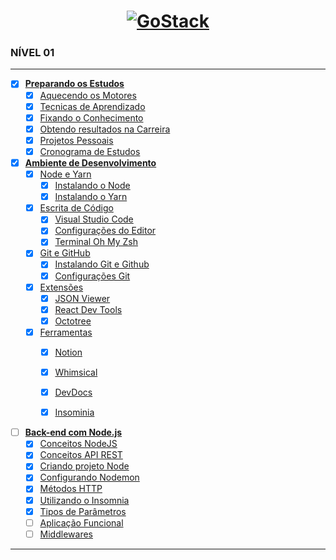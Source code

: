 <h1 align="center">
  <a href="https://www.notion.so/GoStack-a3819955ddb546089020745c180ae945">
    <img alt="GoStack" src="https://camo.githubusercontent.com/0a35fb0a0add717a1556200218530580cca84bfd7a0e8c3f5c28fc72e02cd3fb/68747470733a2f2f73746f726167652e676f6f676c65617069732e636f6d2f676f6c64656e2d77696e642f626f6f7463616d702d676f737461636b2f6865616465722d6465736166696f732d6e65772e706e67"/>
  </a>
</h1>

### **NÍVEL 01**

---

- [x] [**Preparando os Estudos**](#)
  - [x] [Aquecendo os Motores](#)
  - [x] [Tecnicas de Aprendizado](#)
  - [x] [Fixando o Conhecimento](#)
  - [x] [Obtendo resultados na Carreira](#)
  - [x] [Projetos Pessoais](#)
  - [x] [Cronograma de Estudos](#)

- [x] [**Ambiente de Desenvolvimento**](#)
  - [x] [Node e Yarn](#)
    - [x] [Instalando o Node](#)
    - [x] [Instalando o Yarn](#)
  - [x] [Escrita de Código](#)
    - [x] [Visual Studio Code](#)
    - [x] [Configurações do Editor](#)
    - [x] [Terminal Oh My Zsh](#)
  - [x] [Git e GitHub](#)
    - [x] [Instalando Git e Github](#)
    - [x] [Configurações Git](#)
  - [x] [Extensões](#)
    - [x] [JSON Viewer](#)
    - [x] [React Dev Tools](#)
    - [x] [Octotree](#)
  - [x] [Ferramentas](#)
    - [x] [Notion](#)
    - [x] [Whimsical](#)
    - [x] [DevDocs](#)
    - [x] [Insominia](#)


- [ ] [**Back-end com Node.js**](https://www.notion.so/Back-end-NodeJS-9d0726d6178140e8883e8adfef48497b)
  - [X] [Conceitos NodeJS](https://www.notion.so/Conceitos-NodeJS-887cdd9d6b3b4b66979dc925a19d14bc)
  - [X] [Conceitos API REST](https://www.notion.so/Conceitos-de-API-REST-08146120855043539a7a90c7fce5dc31)
  - [x] [Criando projeto Node](https://www.notion.so/Criando-Projeto-Node-e2dbd34f43f84399b0fbbcbce119db37)
  - [x] [Configurando Nodemon](https://www.notion.so/Nodemon-49bd0994d1774da9b27c72bd0b7f0e95)
  - [x] [Métodos HTTP](https://www.notion.so/M-todos-HTTP-a186bc23ce3e44429ee9e2e6cd39bd90)
  - [x] [Utilizando o Insomnia](https://www.notion.so/Utilizando-o-Insomnia-7a5984044f384f44867a3065ef78f2bc)
  - [x] [Tipos de Parâmetros](https://www.notion.so/Tipos-de-Par-metros-b797e84c54424d16863f631eb583e5c4)
  - [ ] [Aplicação Funcional](https://www.notion.so/Aplica-o-Funcional-57f3fa92557f446982e48ab5c37dc35a)
  - [ ] [Middlewares](https://www.notion.so/Middlewares-b6db33567e7a43ee8aa1d76c1b89b888)
  
---